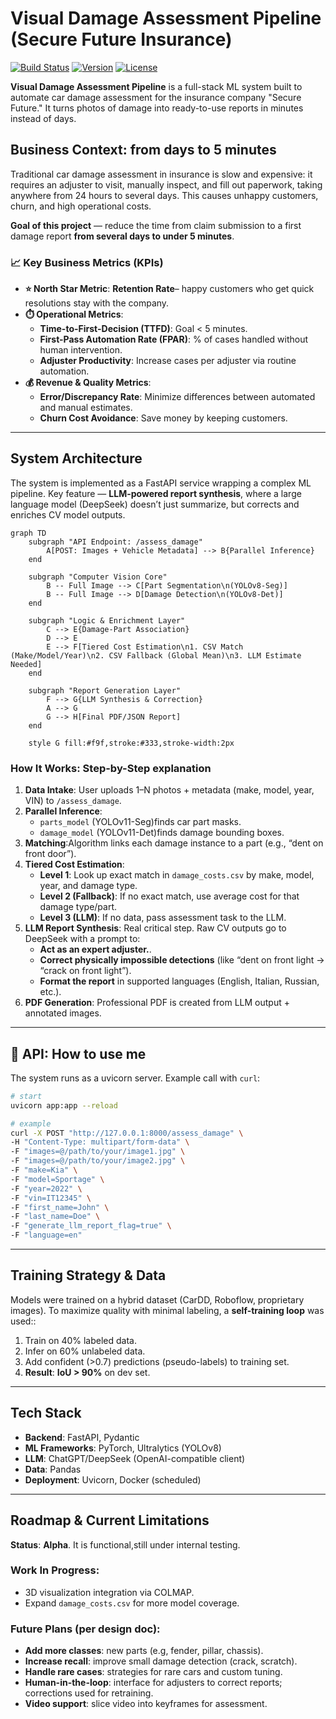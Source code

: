 # **Visual Damage Assessment Pipeline (Secure Future Insurance)**

[![Build Status](https://img.shields.io/badge/build-passing-brightgreen)](https://github.com)
[![Version](https://img.shields.io/badge/version-v0.2.0--alpha-blue)](https://github.com)
[![License](https://img.shields.io/badge/license-MIT-lightgrey)](./LICENSE)

**Visual Damage Assessment Pipeline** is a full-stack ML system built to automate car damage assessment for the insurance company "Secure Future." It turns photos of damage into ready-to-use reports in minutes instead of days.

## Business Context: from days to 5 minutes

Traditional car damage assessment in insurance is slow and expensive: it requires an adjuster to visit, manually inspect, and fill out paperwork, taking anywhere from 24 hours to several days. This causes unhappy customers, churn, and high operational costs.

**Goal of this project** — reduce the time from claim submission to a first damage report **from several days to under 5 minutes**.

### 📈 Key Business Metrics (KPIs)

-   **⭐ North Star Metric**: **Retention Rate**– happy customers who get quick resolutions stay with the company.
-   **⏱️ Operational Metrics**:
    -   **Time-to-First-Decision (TTFD)**: Goal < 5 minutes.
    -   **First-Pass Automation Rate (FPAR)**: % of cases handled without human intervention.
    -   **Adjuster Productivity**: Increase cases per adjuster via routine automation.
-   **💰 Revenue & Quality Metrics**:
    -   **Error/Discrepancy Rate**: Minimize differences between automated and manual estimates.
    -   **Churn Cost Avoidance**: Save money by keeping customers.

---

## System Architecture

The system is implemented as a FastAPI service wrapping a complex ML pipeline. Key feature — **LLM-powered report synthesis**, where a large language model (DeepSeek) doesn’t just summarize, but corrects and enriches CV model outputs.

```mermaid
graph TD
    subgraph "API Endpoint: /assess_damage"
        A[POST: Images + Vehicle Metadata] --> B{Parallel Inference}
    end

    subgraph "Computer Vision Core"
        B -- Full Image --> C[Part Segmentation\n(YOLOv8-Seg)]
        B -- Full Image --> D[Damage Detection\n(YOLOv8-Det)]
    end

    subgraph "Logic & Enrichment Layer"
        C --> E{Damage-Part Association}
        D --> E
        E --> F[Tiered Cost Estimation\n1. CSV Match (Make/Model/Year)\n2. CSV Fallback (Global Mean)\n3. LLM Estimate Needed]
    end

    subgraph "Report Generation Layer"
        F --> G{LLM Synthesis & Correction}
        A --> G
        G --> H[Final PDF/JSON Report]
    end

    style G fill:#f9f,stroke:#333,stroke-width:2px
```

### How It Works: Step-by-Step explanation

1.  **Data Intake**: User uploads 1–N photos + metadata (make, model, year, VIN) to `/assess_damage`.
2.  **Parallel Inference**:
    -   `parts_model` (YOLOv11-Seg)finds car part masks.
    -   `damage_model` (YOLOv11-Det)finds damage bounding boxes.
3.  **Matching**:Algorithm links each damage instance to a part (e.g., “dent on front door”).
4.  **Tiered Cost Estimation**:
    -   **Level 1**: Look up exact match in `damage_costs.csv` by make, model, year, and damage type.
    -   **Level 2 (Fallback)**: If no exact match, use average cost for that damage type/part.
    -   **Level 3 (LLM)**: If no data, pass assessment task to the LLM.
5.  **LLM Report Synthesis**: Real critical step. Raw CV outputs go to DeepSeek with a prompt to:
    -   **Act as an expert adjuster.**.
    -   **Correct physically impossible detections** (like “dent on front light → “crack on front light”).
    -   **Format the report** in supported languages (English, Italian, Russian, etc.).
6.  **PDF Generation**: Professional PDF is created from LLM output + annotated images.

---
## 🚀 API: How to use me

The system runs as a uvicorn server. Example call with `curl`:

```bash
# start
uvicorn app:app --reload

# example
curl -X POST "http://127.0.0.1:8000/assess_damage" \
-H "Content-Type: multipart/form-data" \
-F "images=@/path/to/your/image1.jpg" \
-F "images=@/path/to/your/image2.jpg" \
-F "make=Kia" \
-F "model=Sportage" \
-F "year=2022" \
-F "vin=IT12345" \
-F "first_name=John" \
-F "last_name=Doe" \
-F "generate_llm_report_flag=true" \
-F "language=en"
```

---

## Training Strategy & Data

Models were trained on a hybrid dataset (CarDD, Roboflow, proprietary images). To maximize quality with minimal labeling, a **self-training loop** was used::
1.  Train on 40% labeled data.
2.  Infer on 60% unlabeled data.
3.  Add confident (>0.7) predictions (pseudo-labels) to training set.
4.  **Result**: **IoU > 90%** on dev set.

---

## Tech Stack

-   **Backend**: FastAPI, Pydantic
-   **ML Frameworks**: PyTorch, Ultralytics (YOLOv8)
-   **LLM**: ChatGPT/DeepSeek (OpenAI-compatible client)
-   **Data**: Pandas
-   **Deployment**: Uvicorn, Docker (scheduled)

---
## Roadmap & Current Limitations

**Status**: **Alpha**. It is functional,still under internal testing.

### Work In Progress:
-   3D visualization integration via COLMAP.
-   Expand `damage_costs.csv` for more model coverage.

### Future Plans (per design doc):
-   **Add more classes**: new parts (e.g, fender, pillar, chassis).
-   **Increase recall**: improve small damage detection (crack, scratch).
-   **Handle rare cases**: strategies for rare cars and custom tuning.
-   **Human-in-the-loop**: interface for adjusters to correct reports; corrections used for retraining.
-   **Video support**: slice video into keyframes for assessment.